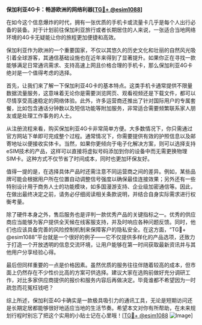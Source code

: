 **保加利亚4G卡：畅游欧洲的网络利器[[TG💪+ @esim1088](https://t.me/s/esim1088)]**

在如今这个信息爆炸的时代，拥有一张优质的手机卡或流量卡几乎是每个人出行必备的装备。对于计划前往保加利亚旅行或者长期居住的人来说，一张适合当地网络环境的4G卡无疑能让你的旅程更加便捷和高效。

保加利亚作为欧洲的一个重要国家，不仅以其悠久的历史文化和壮丽的自然风光吸引着全球游客，其通信基础设施也在近年来得到了显著提升。如果你正在寻找一款能够满足日常通讯需求、支持高速上网且价格合理的手机卡，那么保加利亚4G卡绝对是一个值得考虑的选择。

首先，让我们来了解一下保加利亚4G卡的基本特点。这类手机卡通常提供不限量数据流量服务，这意味着无论你是需要浏览网页、观看视频还是下载文件，都可以尽情享受高速稳定的网络体验。此外，许多运营商还推出了针对国际用户的专属套餐，比如包含通话分钟数以及短信功能等附加服务，非常适合需要频繁联系家人朋友或是处理工作事务的人士。

从注册流程来看，购买保加利亚4G卡非常简单方便。大多数情况下，你只需通过官方网站下单即可完成整个过程。通常情况下，你需要提供有效的护照信息以及邮寄地址以便接收实体卡。当然，如果你更倾向于电子化解决方案，则可以选择支持eSIM技术的产品，这样可以直接将虚拟号码添加到你的设备中而无需更换物理SIM卡。这种方式不仅节省了时间成本，同时也更加环保友好。

值得一提的是，在选择具体产品时还需注意不同运营商之间的差异。例如，某些品牌可能会根据用户所在位置自动调整信号强度以确保最佳连接效果；另外还有一些特别设计用于商务人士的功能模块，如多国漫游支持、企业级加密通信等。因此，在做出最终决定之前，请务必仔细阅读相关条款说明，并结合自身实际需求进行权衡考量。

除了硬件本身之外，售后服务也是评判一款优秀产品的关键指标之一。优秀的供应商应当能够为客户提供全天候在线客服支持，并及时响应各种问题反馈。同时，他们也应该具备完善的风险控制机制来保障客户的隐私安全。在这方面，“TG💪+ @esim1088”平台就是一个很好的例子——它不仅提供多样化的产品选项，还致力于打造一个开放透明的信息交流环境，让用户能够在第一时间获取最新资讯并与其他用户分享经验心得。

最后但同样重要的一点是价格因素。虽然优质的服务往往伴随着较高的成本，但市面上仍然存在不少性价比高的方案可供选择。建议大家在选购前做好充分调研工作，对比多家供应商提供的报价和服务内容后再做决定。毕竟谁都不希望因为一时疏忽而花冤枉钱吧？

综上所述，保加利亚4G卡确实是一款极具吸引力的通讯工具，无论是短期访问还是长期定居都能够很好地适应当地的生活节奏。希望本文对你有所帮助，在未来规划行程时别忘了把这个实用的小贴士记在心里哦！[[TG💪+ @esim1088](https://t.me/s/esim1088) ![Image](https://i.postimg.cc/4NQfJmqS/Snipaste-2025-05-13-00-14-12.png)]